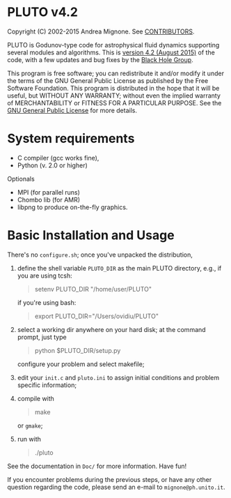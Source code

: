 PLUTO v4.2
====================

Copyright (C) 2002-2015 Andrea Mignone. See [CONTRIBUTORS](./CONTRIBUTORS).

PLUTO is Godunov-type code for astrophysical fluid dynamics supporting several
modules and algorithms. This is [version 4.2 (August 2015)](http://plutocode.ph.unito.it) of the code, with a few updates and bug fixes by the [Black Hole Group](https://blackholegroup.org).

This program is free software; you can redistribute it and/or modify
it under the terms of the GNU General Public License as published by
the Free Software Foundation. This program is distributed in the hope that it will be useful,
but WITHOUT ANY WARRANTY; without even the implied warranty of
MERCHANTABILITY or FITNESS FOR A PARTICULAR PURPOSE.  See the
[GNU General Public License](./LICENSE) for more details.

# System requirements

 - C compiler (gcc works fine),
 - Python (v. 2.0 or higher)

 Optionals

 - MPI (for parallel runs)
 - Chombo lib (for AMR)
 - libpng to produce on-the-fly graphics.
 

# Basic Installation and Usage

There's no `configure.sh`; once you've unpacked the distribution,  

1) define the shell variable `PLUTO_DIR` as the 
   main PLUTO directory, e.g., 
   if you are using tcsh:

    > setenv PLUTO_DIR "/home/user/PLUTO"

   if you're using bash:

    > export PLUTO_DIR="/Users/ovidiu/PLUTO"


2) select a working dir anywhere on your hard disk;
   at the command prompt, just type 

    > python $PLUTO_DIR/setup.py 

   configure your problem and select makefile;

3) edit your `init.c` and `pluto.ini` to assign 
   initial conditions and problem specific information;

4) compile with

    > make 

   or `gmake`;

4) run with 

    > ./pluto

See the documentation in `Doc/` for more information.
Have fun!
  
If you encounter problems during the previous steps, or have any other 
question regarding the code, please send an e-mail to `mignone@ph.unito.it`.



